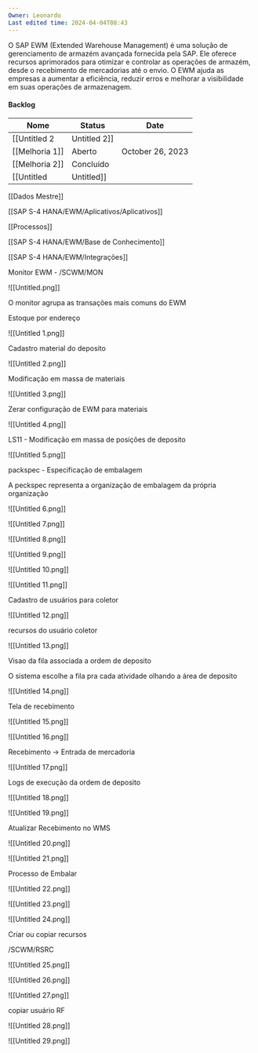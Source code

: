 ```yaml
---
Owner: Leonardo
Last edited time: 2024-04-04T08:43
---
```

O SAP EWM (Extended Warehouse Management) é uma solução de gerenciamento de armazém avançada fornecida pela SAP. Ele oferece recursos aprimorados para otimizar e controlar as operações de armazém, desde o recebimento de mercadorias até o envio. O EWM ajuda as empresas a aumentar a eficiência, reduzir erros e melhorar a visibilidade em suas operações de armazenagem.

#### Backlog

|Nome|Status|Date|
|---|---|---|
|[[Untitled 2|Untitled 2]]|||
|[[Melhoria 1]]|Aberto|October 26, 2023|
|[[Melhoria 2]]|Concluido||
|[[Untitled|Untitled]]|||

  
  

[[Dados Mestre]]

[[SAP S-4 HANA/EWM/Aplicativos/Aplicativos]]

[[Processos]]

[[SAP S-4 HANA/EWM/Base de Conhecimento]]

[[SAP S-4 HANA/EWM/Integrações]]

  

Monitor EWM - /SCWM/MON

![[Untitled.png]]

O monitor agrupa as transações mais comuns do EWM

  

Estoque por endereço

![[Untitled 1.png]]

  

  

Cadastro material do deposito

![[Untitled 2.png]]

  

Modificação em massa de materiais

![[Untitled 3.png]]

  

Zerar configuração de EWM para materiais

![[Untitled 4.png]]

  

  

LS11 - Modificação em massa de posições de deposito

![[Untitled 5.png]]

  

  

packspec - Especificação de embalagem

A peckspec representa a organização de embalagem da própria organização

  

![[Untitled 6.png]]

![[Untitled 7.png]]

![[Untitled 8.png]]

  

![[Untitled 9.png]]

  

![[Untitled 10.png]]

![[Untitled 11.png]]

  

Cadastro de usuários para coletor

![[Untitled 12.png]]

recursos do usuário coletor

![[Untitled 13.png]]

  

Visao da fila associada a ordem de deposito

O sistema escolhe a fila pra cada atividade olhando a área de deposito

![[Untitled 14.png]]

  

Tela de recebimento

![[Untitled 15.png]]

  

![[Untitled 16.png]]

  

  

Recebimento → Entrada de mercadoria

![[Untitled 17.png]]

  

Logs de execução da ordem de deposito

![[Untitled 18.png]]

![[Untitled 19.png]]

  

  

Atualizar Recebimento no WMS

![[Untitled 20.png]]

![[Untitled 21.png]]

  

Processo de Embalar

  

![[Untitled 22.png]]

  

![[Untitled 23.png]]

![[Untitled 24.png]]

Criar ou copiar recursos

/SCWM/RSRC

  

![[Untitled 25.png]]

![[Untitled 26.png]]

![[Untitled 27.png]]

  

  

copiar usuário RF

  

![[Untitled 28.png]]

  

  

![[Untitled 29.png]]